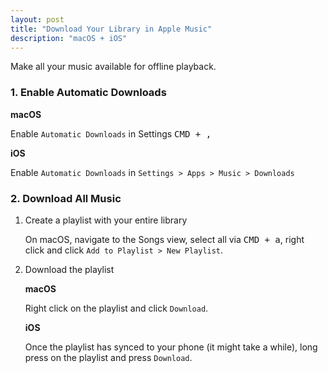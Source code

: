 ```yaml
---
layout: post
title: "Download Your Library in Apple Music"
description: "macOS + iOS"
---
```


Make all your music available for offline playback.

### 1. Enable Automatic Downloads

**macOS**

Enable `Automatic Downloads` in Settings <kbd>CMD + ,</kbd>

**iOS**

Enable `Automatic Downloads` in `Settings > Apps > Music > Downloads`

### 2. Download All Music

1.  Create a playlist with your entire library

    On macOS, navigate to the Songs view, select all via <kbd>CMD + a</kbd>, right click and click `Add to Playlist > New Playlist`.

2.  Download the playlist

    **macOS**

    Right click on the playlist and click `Download`.

    **iOS**

    Once the playlist has synced to your phone (it might take a while), long press on the playlist and press `Download`.
